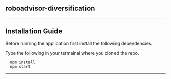 ##  roboadvisor-diversification

---

## Installation Guide

Before running the application first install the following dependencies.

Type the following in your termainal where you cloned the repo.

```
  npm install
  npm start
```

---